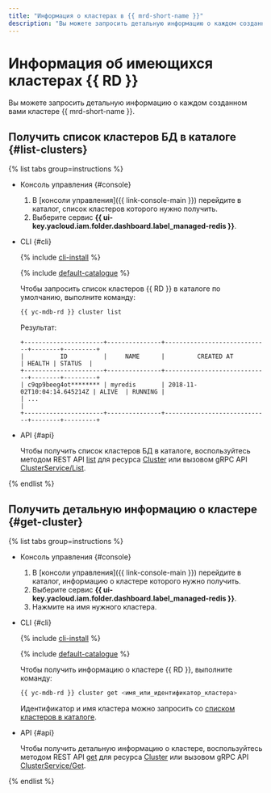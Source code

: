 ```yaml
---
title: "Информация о кластерах в {{ mrd-short-name }}"
description: "Вы можете запросить детальную информацию о каждом созданном вами кластере {{ mrd-short-name }}. Чтобы получить список кластеров БД в каталоге, перейдите на страницу каталога и выберите сервис {{ mrd-name }}."
---
```


# Информация об имеющихся кластерах {{ RD }}

Вы можете запросить детальную информацию о каждом созданном вами кластере {{ mrd-short-name }}.


## Получить список кластеров БД в каталоге {#list-clusters}

{% list tabs group=instructions %}

- Консоль управления {#console}
  
  1. В [консоли управления]({{ link-console-main }}) перейдите в каталог, список кластеров которого нужно получить.
  1. Выберите сервис **{{ ui-key.yacloud.iam.folder.dashboard.label_managed-redis }}**.
  
- CLI {#cli}
  
  {% include [cli-install](../../_includes/cli-install.md) %}
  
  {% include [default-catalogue](../../_includes/default-catalogue.md) %}
  
  Чтобы запросить список кластеров {{ RD }} в каталоге по умолчанию, выполните команду:
  
  ```bash
  {{ yc-mdb-rd }} cluster list
  ```

  Результат:

  ```text
  +----------------------+---------------+-----------------------------+--------+---------+
  |          ID          |     NAME      |         CREATED AT          | HEALTH | STATUS  |
  +----------------------+---------------+-----------------------------+--------+---------+
  | c9qp9beeg4ot******** | myredis       | 2018-11-02T10:04:14.645214Z | ALIVE  | RUNNING |
  | ...                                                                                   |
  +----------------------+---------------+-----------------------------+--------+---------+
  ```

- API {#api}

  Чтобы получить список кластеров БД в каталоге, воспользуйтесь методом REST API [list](../api-ref/Cluster/list.md) для ресурса [Cluster](../api-ref/Cluster/index.md) или вызовом gRPC API [ClusterService/List](../api-ref/grpc/cluster_service.md#List).

{% endlist %}


## Получить детальную информацию о кластере {#get-cluster}

{% list tabs group=instructions %}

- Консоль управления {#console}
  
  1. В [консоли управления]({{ link-console-main }}) перейдите в каталог, информацию о кластере которого нужно получить.
  1. Выберите сервис **{{ ui-key.yacloud.iam.folder.dashboard.label_managed-redis }}**.
  1. Нажмите на имя нужного кластера.
  
- CLI {#cli}
  
  {% include [cli-install](../../_includes/cli-install.md) %}
  
  {% include [default-catalogue](../../_includes/default-catalogue.md) %}
  
  Чтобы получить информацию о кластере {{ RD }}, выполните команду:
  
  ```bash
  {{ yc-mdb-rd }} cluster get <имя_или_идентификатор_кластера>
  ```

  Идентификатор и имя кластера можно запросить со [списком кластеров в каталоге](#list-clusters).

- API {#api}

  Чтобы получить детальную информацию о кластере, воспользуйтесь методом REST API [get](../api-ref/Cluster/get.md) для ресурса [Cluster](../api-ref/Cluster/index.md) или вызовом gRPC API [ClusterService/Get](../api-ref/grpc/cluster_service.md#Get).

{% endlist %}
